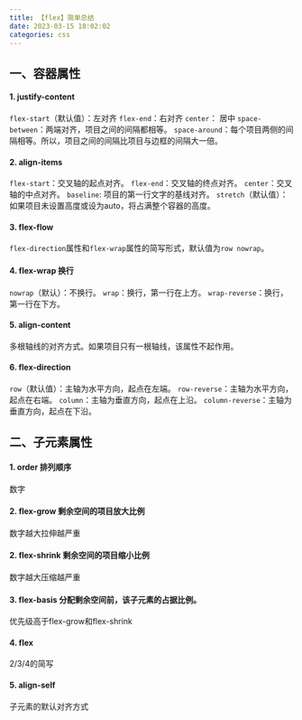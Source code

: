 ```yaml
---
title: 【flex】简单总结
date: 2023-03-15 18:02:02
categories: css
---
```


## 一、容器属性

#### 1. justify-content

`flex-start`（默认值）：左对齐
`flex-end`：右对齐
`center`： 居中
`space-between`：两端对齐，项目之间的间隔都相等。
`space-around`：每个项目两侧的间隔相等。所以，项目之间的间隔比项目与边框的间隔大一倍。

#### 2. align-items

`flex-start`：交叉轴的起点对齐。
`flex-end`：交叉轴的终点对齐。
`center`：交叉轴的中点对齐。
`baseline`: 项目的第一行文字的基线对齐。
`stretch`（默认值）：如果项目未设置高度或设为auto，将占满整个容器的高度。

#### 3. flex-flow 

`flex-direction`属性和`flex-wrap`属性的简写形式，默认值为`row nowrap`。

#### 4. flex-wrap 换行

`nowrap`（默认）：不换行。
`wrap`：换行，第一行在上方。
`wrap-reverse`：换行，第一行在下方。

#### 5. align-content

多根轴线的对齐方式。如果项目只有一根轴线，该属性不起作用。

#### 6. flex-direction
`row`（默认值）：主轴为水平方向，起点在左端。
`row-reverse`：主轴为水平方向，起点在右端。
`column`：主轴为垂直方向，起点在上沿。
`column-reverse`：主轴为垂直方向，起点在下沿。

## 二、子元素属性

#### 1. order 排列顺序
数字

#### 2. flex-grow 剩余空间的项目放大比例
数字越大拉伸越严重

#### 2. flex-shrink 剩余空间的项目缩小比例
数字越大压缩越严重

#### 3. flex-basis 分配剩余空间前，该子元素的占据比例。
优先级高于flex-grow和flex-shrink

#### 4. flex 
2/3/4的简写

#### 5. align-self 
子元素的默认对齐方式